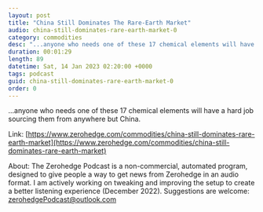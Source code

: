 ```yaml
---
layout: post
title: "China Still Dominates The Rare-Earth Market"
audio: china-still-dominates-rare-earth-market-0
category: commodities
desc: "...anyone who needs one of these 17 chemical elements will have a hard job sourcing them from anywhere but China."
duration: 00:01:29
length: 89
datetime: Sat, 14 Jan 2023 02:20:00 +0000
tags: podcast
guid: china-still-dominates-rare-earth-market-0
order: 0
---
```

...anyone who needs one of these 17 chemical elements will have a hard job sourcing them from anywhere but China.

Link: [https://www.zerohedge.com/commodities/china-still-dominates-rare-earth-market](https://www.zerohedge.com/commodities/china-still-dominates-rare-earth-market)

About: The Zerohedge Podcast is a non-commercial, automated program, designed to give people a way to get news from Zerohedge in an audio format.  I am actively working on tweaking and improving the setup to create a better listening experience (December 2022).  Suggestions are welcome: [zerohedgePodcast@outlook.com](mailto:zerohedgePodcast@outlook.com)